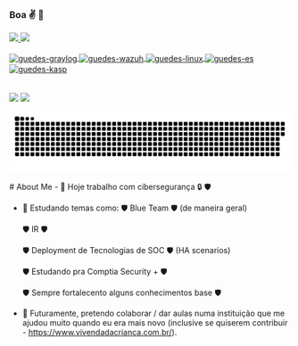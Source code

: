 ### Boa ✌️ 👋

 <div>
  <a href="https://github.com/rafaballerini">
  <img height="180em" src="https://github-readme-stats.vercel.app/api?username=chewygg&show_icons=true&theme=dark&include_all_commits=true&count_private=true"/>
  <img height="180em" src="https://github-readme-stats.vercel.app/api/top-langs/?username=chewygg&layout=compact&langs_count=7&theme=dark"/>
</div>
<div style="display: inline_block"><br>
  <img align="center" alt="guedes-graylog" height="5%" width="5%" src="https://symbols.getvecta.com/stencil_82/74_graylog-icon.ffab6f6594.svg">
  <img align="center" alt="guedes-wazuh" height="5%" width="5%" src="https://avatars.githubusercontent.com/u/13752566?s=200&v=4">
  <img align="center" alt="guedes-linux" height="5%" width="5%" src="https://cdn-icons-png.flaticon.com/512/518/518713.png">
  <img align="center" alt="guedes-es" height="5%" width="5%" src="https://assets.zabbix.com/img/brands/elastic.svg">
  <img align="center" alt="guedes-kasp" height="5%" width="5%" src="https://icon-library.com/images/kaspersky-icon/kaspersky-icon-2.jpg">
</div>
<br> <br>
<div> 
  <!--- a href="https://www.youtube.com/channel/UC_-uuuZbY0AAt9CViNzvc-Q" target="_blank"><img src="https://img.shields.io/badge/YouTube-FF0000?style=for-the-badge&logo=youtube&logoColor=white" target="_blank"></a--->
 	<!---a href="https://www.twitch.tv/rafaballerinii" target="_blank"><img src="https://img.shields.io/badge/Twitch-9146FF?style=for-the-badge&logo=twitch&logoColor=white" target="_blank"></a--->
 <!---a href="https://discord.gg/pDbY76q8Qf" target="_blank"><img src="https://img.shields.io/badge/Discord-7289DA?style=for-the-badge&logo=discord&logoColor=white" target="_blank"></a---> 
  <a href = "mailto:gabriel.guedes2001@gmail.com"><img src="https://img.shields.io/badge/-Gmail-%23333?style=for-the-badge&logo=gmail&logoColor=white" target="_blank"></a>
  <a href="https://www.linkedin.com/in/gguedescruz/" target="_blank"><img src="https://img.shields.io/badge/-LinkedIn-%230077B5?style=for-the-badge&logo=linkedin&logoColor=white" target="_blank"></a> 
 
  ![Snake animation](https://github.com/chewygg/chewygg/blob/output/github-contribution-grid-snake.svg)
 
</div>
# About Me
- 🔭 Hoje trabalho com cibersegurança 🔒 🛡️
 
- 🌱 Estudando temas como:
    🛡️ Blue Team 🛡️ (de maneira geral)
 
    🛡️ IR 🛡️
 
    🛡️ Deployment de Tecnologias de SOC 🛡️ (HA scenarios)
    
    🛡️ Estudando pra Comptia Security + 🛡️
    
    🛡️ Sempre fortalecento alguns conhecimentos base 🛡️

 - 👯 Futuramente, pretendo colaborar / dar aulas numa instituição que me ajudou muito quando eu era mais novo (inclusive se quiserem contribuir - https://www.vivendadacrianca.com.br/). 
